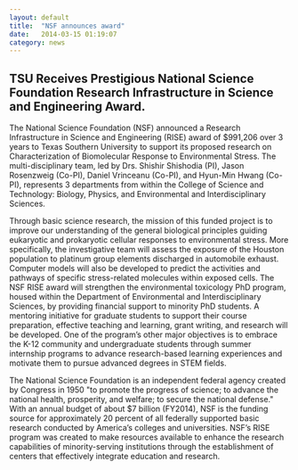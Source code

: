 ```yaml
---
layout: default
title:  "NSF announces award"
date:   2014-03-15 01:19:07
category: news
---
```


## TSU Receives Prestigious National Science Foundation Research Infrastructure in Science and Engineering Award.


The National Science Foundation (NSF) announced a Research Infrastructure in Science and Engineering (RISE) award of $991,206 over 3 years to Texas Southern University to support its proposed research on Characterization of Biomolecular Response to Environmental Stress. The multi-disciplinary team, led by Drs. Shishir Shishodia (PI), Jason Rosenzweig (Co-PI), Daniel Vrinceanu (Co-PI), and Hyun-Min Hwang (Co-PI), represents 3 departments from within the College of Science and Technology: Biology, Physics, and Environmental and Interdisciplinary Sciences.

Through basic science research, the mission of this funded project is to improve our understanding of the general biological principles guiding eukaryotic and prokaryotic cellular responses to environmental stress. More specifically, the investigative team will assess the exposure of the Houston population to platinum group elements discharged in automobile exhaust. Computer models will also be developed to predict the activities and pathways of specific stress-related molecules within exposed cells. The NSF RISE award will strengthen the environmental toxicology PhD program, housed within the Department of Environmental and Interdisciplinary Sciences, by providing financial support to minority PhD students. A mentoring initiative for graduate students to support their course preparation, effective teaching and learning, grant writing, and research will be developed. One of the program’s other major objectives is to embrace the K-12 community and undergraduate students through summer internship programs to advance research-based learning experiences and motivate them to pursue advanced degrees in STEM fields.

The National Science Foundation is an independent federal agency created by Congress in 1950 "to promote the progress of science; to advance the national health, prosperity, and welfare; to secure the national defense." With an annual budget of about $7 billion (FY2014), NSF is the funding source for approximately 20 percent of all federally supported basic research conducted by America’s colleges and universities. NSF’s RISE program was created to make resources available to enhance the research capabilities of minority-serving institutions through the establishment of centers that effectively integrate education and research. 